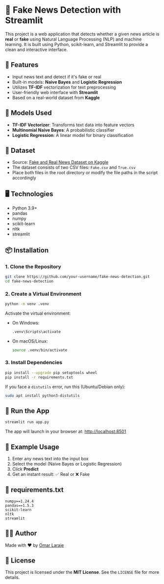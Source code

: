 # 📰 Fake News Detection with Streamlit

This project is a web application that detects whether a given news article is **real** or **fake** using Natural Language Processing (NLP) and machine learning. It is built using Python, scikit-learn, and Streamlit to provide a clean and interactive interface.

## 📌 Features

- Input news text and detect if it's fake or real
- Built-in models: **Naive Bayes** and **Logistic Regression**
- Utilizes **TF-IDF** vectorization for text preprocessing
- User-friendly web interface with **Streamlit**
- Based on a real-world dataset from **Kaggle**

## 🧠 Models Used

- **TF-IDF Vectorizer**: Transforms text data into feature vectors
- **Multinomial Naive Bayes**: A probabilistic classifier
- **Logistic Regression**: A linear model for binary classification

## 📁 Dataset

- Source: [Fake and Real News Dataset on Kaggle](https://www.kaggle.com/clmentbisaillon/fake-and-real-news-dataset)
- The dataset consists of two CSV files: `Fake.csv` and `True.csv`
- Place both files in the root directory or modify the file paths in the script accordingly

## 🖥️ Technologies

- Python 3.9+
- pandas
- numpy
- scikit-learn
- nltk
- streamlit

## 📦 Installation

### 1. Clone the Repository

```bash
git clone https://github.com/your-username/fake-news-detection.git
cd fake-news-detection
```

### 2. Create a Virtual Environment

```bash
python -m venv .venv
```

Activate the virtual environment:

- On Windows:
  ```bash
  .venv\Scripts\activate
  ```
- On macOS/Linux:
  ```bash
  source .venv/bin/activate
  ```

### 3. Install Dependencies

```bash
pip install --upgrade pip setuptools wheel
pip install -r requirements.txt
```

If you face a `distutils` error, run this (Ubuntu/Debian only):

```bash
sudo apt install python3-distutils
```

## 🚀 Run the App

```bash
streamlit run app.py
```

The app will launch in your browser at: [http://localhost:8501](http://localhost:8501)

## 🧪 Example Usage

1. Enter any news text into the input box
2. Select the model (Naive Bayes or Logistic Regression)
3. Click **Predict**
4. Get an instant result: ✅ Real or ❌ Fake

## 📄 requirements.txt

```
numpy==1.24.4
pandas==1.5.3
scikit-learn
nltk
streamlit
```

## 🙋‍♂️ Author

Made with ❤️ by [Omar Laraje](https://github.com/omarlr-pro)

## 📝 License

This project is licensed under the **MIT License**. See the `LICENSE` file for more details.

